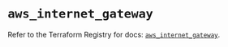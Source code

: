 # `aws_internet_gateway`

Refer to the Terraform Registry for docs: [`aws_internet_gateway`](https://registry.terraform.io/providers/hashicorp/aws/6.7.0/docs/resources/internet_gateway).
